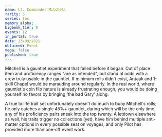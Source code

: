 ```yaml
---
name: Lt. Commander Mitchell
rarity: 5
series: tos
memory_alpha:
bigbook_tier: 9
events: 12
in_portal: true
date: 23/09/2021
obtained: Event
mega: false
published: true
---
```


Mitchell is a gauntlet experiment that failed before it began. Out of place item and proficiency ranges "are as intended", but stand at odds with a crew truly usable in the gauntlet. If minimum rolls didn't exist, Antaak and 1-skill Chapel would be marauding around regularly. In the real world, where gauntlet's coin flip nature is already frustrating enough, you would be doing yourself no favors by bringing 'the bad Gary' along.

A true to life trait set unfortunately doesn't do much to buoy Mitchell's rolls; he only catches a single 45%+ gauntlet, during which will be the only time any of his proficiency pairs sneak into the top twenty. A letdown elsewhere as well, his traits trigger no collections (yet), have him behind multiple anti-matter options in every possible seat on voyages, and only Pilot has provided more than one-off event work.
